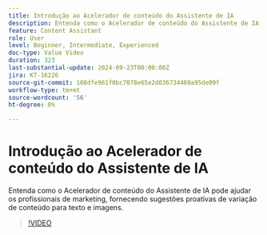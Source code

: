 ```yaml
---
title: Introdução ao Acelerador de conteúdo do Assistente de IA
description: Entenda como o Acelerador de conteúdo do Assistente de IA pode ajudar os profissionais de marketing, fornecendo sugestões proativas de variação de conteúdo para texto e imagens.
feature: Content Assistant
role: User
level: Beginner, Intermediate, Experienced
doc-type: Value Video
duration: 323
last-substantial-update: 2024-09-23T00:00:00Z
jira: KT-16226
source-git-commit: 108dfe961f0bc7078e65e2d036734460a95de09f
workflow-type: tm+mt
source-wordcount: '56'
ht-degree: 0%

---
```



# Introdução ao Acelerador de conteúdo do Assistente de IA

Entenda como o Acelerador de conteúdo do Assistente de IA pode ajudar os profissionais de marketing, fornecendo sugestões proativas de variação de conteúdo para texto e imagens.

>[!VIDEO](https://video.tv.adobe.com/v/3434635/?learn=on)
